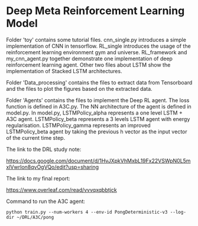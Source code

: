 # Deep Meta Reinforcement Learning Model

Folder 'toy' contains some tutorial files. cnn_single.py introduces a simple implementation of CNN in tensorflow. RL_single introduces the usage of the reinforcement learning environment gym and universe. RL_framework and my_cnn_agent.py together demonstrate one implementation of deep reinforcement learning agent. Other two files about LSTM show the implementation of Stacked LSTM architectures.

Folder 'Data_processing' contains the files to extract data from Tensorboard and the files to plot the figures based on the extracted data.

Folder 'Agents' contains the files to implement the Deep RL agent. The loss function is defined in A3C.py. The NN architecture of the agent is defined in model.py. In model.py, LSTMPolicy_alpha represents a one level LSTM + A3C agent. LSTMPolicy_beta represents a 3 levels LSTM agent with energy regularisation. LSTMPolicy_gamma represents an improved LSTMPolicy_beta agent by taking the previous h vector as the input vector of the current time step.
 
The link to the DRL study note: 

https://docs.google.com/document/d/1HvJXpkVhMxbL19Fx22VSWpN0L5mxlVwrIon8qvOgVQo/edit?usp=sharing

The link to my final report: 

https://www.overleaf.com/read/vvvqxqbbtjck

Command to run the A3C agent:

`python train.py --num-workers 4 --env-id PongDeterministic-v3 --log-dir ~/DRL/A3C/pong`
